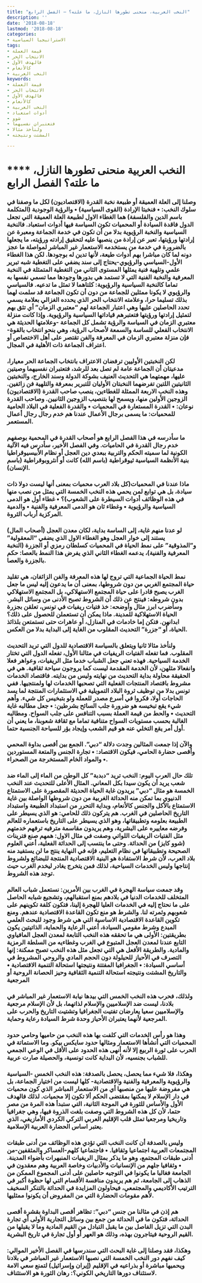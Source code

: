 ```yaml
---
title: "النخب العربية، منحنى تطورها النازل، ما علته؟ – الفصل الرابع"
description: ''
date: '2018-08-18'
lastmod: '2018-08-18'
categories:
- الاستراتيجيا السياسية
tags:
- قيمة العملة
- الانتخاب الحر
- فالهدف الأول
- كالأنعام
- النخب العربية
keywords:
- قيمة العملة
- الانتخاب الحر
- فالهدف الأول
- كالأنعام
- النخب العربية
- أدوات استعباد
- شوو
- فتعتبران نفسيهما
- ولنأخذ مثالا
- المشتت ونتيجته

---
```

# **** **النخب العربية منحنى تطورها النازل، ما علته؟ الفصل الرابع**

### وصلنا إلى العلة العميقة أو طبيعة نخبة القدرة (الاقتصاديون) لكل ما وصفنا في سلوك النخب: • فنخبتا الإرادة (القوى السياسية) • والرؤية الوجودية (المتكلمة باسم الدين والفلسفة) هما الغطاء الاول لطبيعة العلة العميقة التي تجعل الدول فاقدة السيادة أو المحميات تكون السياسة فيها أدوات استعباد. فالنخبة السياسية والنخبة الرؤيوية بدلا من أن تكون في خدمة الجماعة ومعبرة عن إرادتها ورؤيتها، تعبر عن إرادة من ينصبها عليه لتحقيق إرادته ورؤيته، ما يجعلها بالضرورة في خدمة من يستخدمه الاستعمار غير المباشر لمواصلة ما عجز دونه لما كان مباشرا بهم أدوات طيعة، لأنها تدين له بوجودها. لكن هذا الغطاء الأول-السياسي والرؤيوي-يحتاج إلى سند يضفي على التغطية شبه تبرير علمي وتلهية فنية يمثلها المستوى الثاني من التغطية المتمثلة في النخبة المعرفية والنخبة الفنية التي لا تستمد هي بدورها وجودها مما تسمي نفسها به تماما كالنخبة السياسية والرؤيوية: كلتاهما لا تمثل ما تدعيه. فالسياسي والرؤيوي لا يكونا ممثلين للجماعة من دون أن تكون الجماعة قد سلمت لهما بذلك تسليما حرا، وعلامته الانتخاب الحر الذي يحدده الغزالي بعلامة يسمي تحدد الحاصلين عليها وهي اعتبار الجماعة لهم “معتبري الزمان” أي تثق بهم لتمثيل إرادتها ورؤيتها فتعتبرهم قياداتها السياسية والرؤيوية. وإذا كانت منزلة معتبري الزمان في السياسة والرؤية تشمل كل الجماعة -وعلامتها الحديثة هي الانتخاب الفعلي للساسة والسمعة لأصحاب الرؤية، وهي بنحو انتخاب بالقوة-فإن منزلة معتبري الزمان في المعرفة والفن تقتصر على أهل الاختصاص أو اعتراف الجماعة ذات الأهلية في المجال.

### لكن النخبتين الأوليين ترفضان الاعتراف بانتخاب الجماعة الحر معيارا، مدعيتان أن الجماعة عامة لم تصل بعد للرشد، فتعتبران نفسيهما وصيتين عليها، مهمتهما هي التحديث العنيف بشوكة الدولة وسند الخارج، والنخبتين الثانيتين اللتين تفرضهما النخبتان الأوليان للتبرير بمعرفة والتلهية فن زائفين. وهذه النخب الاربعة الممثلة للغطاءين، ينصب صاحب القدرة (الاقتصاديون) الزوجين الأولين منها، ويسمح لها بتنصيب الزوجين الثانيين. وصاحب القدرة نوعان: • القدرة المستعارة في المحميات • والقدرة الفعلية في البلاد الحامية للمحميات: ما يسمى برجال الأعمال عندنا هم خدم رجال رجال أعمال المستعمر.

### ما سأدرسه في هذا الفصل الرابع هو أصحاب القدرة في المحمية بوصفهم خدم رجال القدرة في الحاميات. وفي الفصل الأخير، سأدرس فيه الآلية الكونية لما سميته الحكم والتربية ببعدي دين العجل أو نظام الأبيسيوقراطيا بنية الأنظمة السياسية ثيوقراطية (باسم الله) كانت أو أنثروبوقراطية (باسم الإنسان).

### ماذا عندنا في المحميات(كل بلاد العرب محميات بمعنى أنها ليست دولا ذات سيادة، بل هي توابع لمن يحمي هذه النخب الخمسة التي يمثل من نصب منها في هذه الوظائف أدوات السيطرة على الشعوب)؟ • غطاء أول هو الدمى السياسية والرؤيوية • وغطاء ثان هو الدمى المعرفية والفنية • والدمية المركزية أرباب الثروة.

### لو عدنا منهم غاية، إلى الساسة بداية، لكان معدن العجل (أصحاب المال) يستند إلى خوار العجل وهو الغطاء الاول الذي يضفي “المعقولية” و”المذوقية” على نمط الحياة في المحميات كسلطان رمزي أو الجزرة (النخبة المعرفية والفنية)، يدعمه الغطاء الثاني الذي يفرض هذا النمط بالعصا: حكم بالجزرة والعصا.

### نمط الحياة الجماعية التي تروج لها هذه المعرفة والفن الزائفان، هي تقليد حياة المجتمع الغربي من دون شروطها، بمعنى أن ما يدعون إليه ليس ما جعل الغرب يصبح قادرا على حياة المجتمع الاستهلاكي، بل المجتمع الاستهلاكي بدون شروطه: فينتج عن ذلك أن الشروط تصبح الأدنى من وسائل البشر. وسأضرب ابرز مثال وأوضحه: خذ فتيات ريفيات في تونس، تعلقن بجزرة الحياة الاستهلاكية للمدينة. ماذا يمكن أن تستعملن للحصول على ذلك؟ ابدانهن. فتكن إما خادمات في المنازل، أو عاهرات حتى تستمتعن بلذائذ الحياة، أو “جزرة” التحديث المقلوب من الغاية إلى البداية بدلا من العكس.

### ولنأخذ مثالا ثانيا ويتعلق بالسياسة الاقتصادية للدول التي تريد التحديث المقلوب. فما تفعله الفتيات الريفيات في مثالنا الأول، تفعله الدول التي تختار الخدمة السياحية. فهذه تعني جعل الشباب خدما مثل الريفيات، وعواهر فعلا وانفعالا مثلهن، لأن الخدمة المقدمة ليست كما يروجون سياحة ثقافية. هي في الحقيقة محاولة بداية التحديث من نهايته وليس من بدايته. فاقتصاد الخدمات مشروط باقتصاد المنتجات الفعلية التي تصحبها الخدمات لها ولمنتجيها. ففي تونس بدلا من توظيف ثروة البلاد التمويلية في الاستثمارات المنتجة لما يسد الحاجات أولا، فكروا في أسرع مصدر للعملة ولو بتبخيس كل شيء. وأهم شيء يقع تبخيسه هو ضرورة جلب السائح بشرطين: • جعل مطالبه غاية التحديث • والحط من قيمة العملة بسبب التنافس على جلب السواح. ومطالبه الغالبة بحسب مستويات السواح متنافية تماما مع ثقافة شعوبنا، ما يعني أن أول أمر يقع التخلي عنه هو قيم الشعب وإيجاد بؤر للسياحة الجنسية حتما.

### والآن إذا جمعت المثالين وجدت دلالة “دبي”. الجمع بين أقصى بداوة المحمي وأقصى حضارة الحامي، فيكون الاقتصاد: • تجارة الجنس والمتعة المستوردين • والمواد الخام المستخرجة من الصحراء.

### تلك حال العرب اليوم: النخب تريد “دبدبة” كل الوطن من الماء إلى الماء ضد شعب يريد أن يكون سيدا بكل المعاني. المثال الأعلى للتحديث عند النخب الخمسة هو مثال “دبي” يريدون غاية الحياة الحديثة المقصورة على الاستمتاع الدنيوي بما تمكن منه الحداثة الغربية من دون شروطها الواصلة بين غاية الاستمتاع بالأكل والجنس كالأنعام، وبداية التحرر من استبداد الطبيعة واستبداد التاريخ الحاصلين في الغرب. هم يتركون ذلك للحامي: هو الذي يسيطر على الطبيعة بعلومه وتطبيقاتها، وهو الذي يسيطر على التاريخ باستعماره للعالم وفرضه معاييره على البشرية، وهم يريدون مقاسمة مترفيه ترفهم خدمتهم مثل الفتيات الريفيات اللواتي وصفت في مثال الاول: همهم صنع فترينات (شوو كايز) من الحداثة. وحتى ما ينتسب إلى الحداثة الفعلية، أعني العلوم الصحيحة وتطبيقاتها في نظام التعليم، فإنه في النهاية ينتج ما لن يستفيد منه بلاد العرب، لأن شرط الاستفادة هو البنية الاقتصادية المنتجة للبضائع ولشروط إنتاجها وليس الخدمات السياحية، لذلك فمن يتخرج يغادر ليخدم الغرب حيث توجد هذه الشروط.

### وقد جمعت سياسة الهجرة في الغرب بين الأمرين: نستعمل شباب العالم المتخلف للخدمات الدنيا في بلادهم بمنع استقبالهم، وتشجيع شبابه الحاصل على ما نحتاج إليه في الخدمات العليا للهجرة إلينا، فتكون كلفة تكوينهم على شعوبهم وثمرته لنا. والشرط هو منع تكون القاعدة الاقتصادية عندهم. ومنع تكوين القاعدة الاقتصادية الاساسية التي هي شرط وجود للبحث العلمي المبدع وشرط مقومي السيادة، أعني الرعاية والحماية، الذاتيتين يكون بطريقتين: الأولى هي ما تحققه هذه النخب التابعة لمعدن العجل المافياوي التابع عندنا لمعدن العجل المتبوع في الغرب وغطاءيه من السلطة الرمزية والمادية. والطريقة الأفعل هي التي تجعل مثل هذه النخب تصبح ممكنة: إنها التصرف في الأحياز للحيلولة دون الحجم المادي والروحي المشروط في أساسي السيادة: • الجغرافيا المفتتة ونتيجتها استحالة التنمية الاقتصادية • والتاريخ المشتت ونتيجته استحالة التنمية الثقافية وحيز الحصانة الروحية أو المرجعية

### ولذلك، فحرب هذه النخب الخمس التي بيدها نيابة الاستعمار غير المباشر في بلادنا، ليست ضد الإسلاميين والإسلام لذاتهما، بل لأن الإسلام مرجعية والإسلاميين سعيا يعارضان تفتيت الجغرافيا وتشتيت التاريخ والحرب على المرجعية لأنهما يعتبران الأحياز وحدة شرط السيادة رعاية وحماية.

### وهذا هو رأس الخدمات التي كلفت بها هذه النخب من حاميها وحامي حدود المحميات التي أنشأها الاستعمار ومثالها حدود سايكس بيكو. وما الاستماتة في الحرب على ثورة الربيع إلا لأنه أنهى هذه الحدود على الأقل في الوعي الجمعي للشباب بجنسيه، لأن البداية كانت تونسية، والحصيلة صارت عربية.

### وهكذا، فلا شيء مما يحصل، يحصل بالصدفة: هذه النخب الخمس -السياسية والرؤيوية والمعرفية والفنية والاقتصادية- كلها ليست من اختيار الجماعة، بل هي مفروضة عليها من منصبها أي من الاستعمار المباشر الذي كون محميات في دار الإسلام لا يمكنها بمقتضى الحكم ألا تكون إلا محميات. لذلك فالهدف الأول والأساس للثورة في الموجة الثانية، التي ستبدأ هذه المرة من مصر حتما، لأن كل هذه الشروط التي وصفت بلغت الذروة فيها، وهي جغرافيا وتاريخيا ومرجعيا تمثل قلب الإقليم العربي التركي الكردي الأمازيغي، الذي يعتبر اساس الحضارة العربية الإسلامية.

### وليس بالصدفة أن كانت النخب التي تؤدي هذه الوظائف من أدنى طبقات المجتمعات العربية اجتماعيا وثقافيا. • فاجتماعيا كلهم-العساكر والمثقفين-من أدنى طبقات المجتمع، وهو ما يذكر بمثال الريفيات المنبهرات بأضواء المدينة. • وثقافيا جلهم من الإنسانيات والأدبيات وخاصة العربية وهم معقدون في الجامعة فغالبا ما يكونوا في التوجيه حاصلين على أدنى المجموع الممكن من الذهاب إلى الجامعة، ثم هم يريدون منافسة الأقسام التي لها حظوة أكبر في الترتيب الأكاديمي والمجتمعي، فيحاولون المزايدة في الحداثة بالتنكر السخيف لأهم مقومات الحضارة التي من المفروض أن يكونوا ممثليها.

### هم إذن في مثالنا من جنس “دبي”: تظاهر أقصى البداوة بقشرة أقصى الحداثة، فتكون ما في الحداثة من جمع بين وسائل التجارية الأولى أي تجارة البدن التي تزيل الفاصل بين ما يقبل التبادل من القيم المادية وما لا يقبلها من القيم الروحية فيتاجرون بهذه، وذلك هو العهر أو أول تجارة في تاريخ البشرية.

### وهكذا، فقد وصلنا إلى غاية البحث التي سندرسها في الفصل الأخير الموالي: كيف نفهم دور النخب الخمسة التي نصبها الاستعمار غير المباشر في بلادنا ويحميها مباشرة أو بذراعيه في الإقليم (إيران وإسرائيل) لتمنع سعي الامة لاستئناف دورها التاريخي الكوني؟: رهان الثورة هو الاستئناف.

###